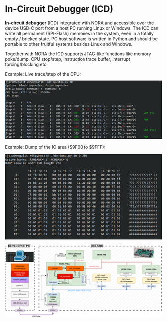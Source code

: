 In-Circuit Debugger (ICD)
===========================

**In-circuit debugger** (ICD) integrated with NORA and accessible over the device USB-C port from a host PC
running Linux or Windows. 
The ICD can write all permanent (SPI-Flash) memories in the system, even in a totally empty / bricked state. 
PC host software is written in Python and should be portable to other fruitful systems besides Linux and Windows.

Together with NORA the ICD supports JTAG-like functions like memory poke/dump, CPU stop/step, instruction
trace buffer, interrupt forcing/blocking etc.

Example: Live trace/step of the CPU:

![ICD CpuStep](pic/icd-cpustep.png)

Example: Dump of the IO area ($9F00 to $9FFF):

![ICD Dump of IO area](pic/icd-dump-io.png)


![ICD Block Diagram](pic/icd-blockdiagram.drawio.png)
